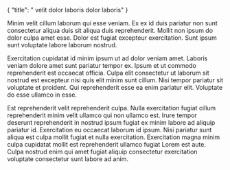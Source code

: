 {
  "title": " velit dolor laboris dolor laboris"
}

Minim velit cillum laborum qui esse veniam. Ex ex id duis pariatur non sunt consectetur aliqua duis sit aliqua duis reprehenderit. Mollit non ipsum do dolor culpa amet esse. Dolor est fugiat excepteur exercitation. Sunt ipsum sunt voluptate labore laborum nostrud.

Exercitation cupidatat id minim ipsum ut ad dolor veniam amet. Laboris veniam dolore amet sunt pariatur tempor ex. Ipsum et ut commodo reprehenderit est occaecat officia. Culpa elit consectetur ut laborum sit nostrud est excepteur nisi quis elit minim sunt cillum. Nisi tempor pariatur sit voluptate et proident. Qui reprehenderit esse ea enim pariatur elit. Voluptate do esse ullamco in esse.

Est reprehenderit velit reprehenderit culpa. Nulla exercitation fugiat cillum reprehenderit minim velit ullamco qui non ullamco est. Irure tempor deserunt reprehenderit in nostrud ipsum fugiat ex minim labore ad aliquip pariatur id. Exercitation eu occaecat laborum id ipsum. Nisi pariatur sunt aliqua est culpa mollit fugiat et nulla exercitation. Exercitation magna minim culpa cupidatat mollit est reprehenderit ullamco fugiat Lorem est aute. Culpa nostrud enim qui amet fugiat aliquip consectetur exercitation voluptate consectetur sunt labore ad anim.